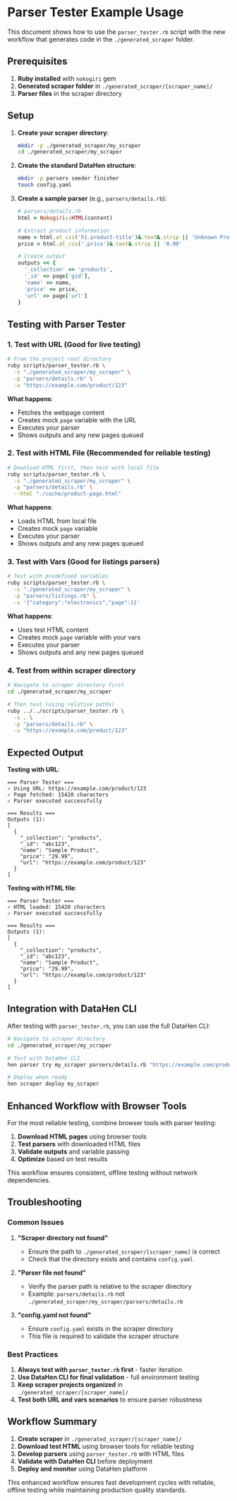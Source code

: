 # Parser Tester Example Usage

This document shows how to use the `parser_tester.rb` script with the new workflow that generates code in the `./generated_scraper` folder.

## Prerequisites

1. **Ruby installed** with `nokogiri` gem
2. **Generated scraper folder** in `./generated_scraper/[scraper_name]/`
3. **Parser files** in the scraper directory

## Setup

1. **Create your scraper directory**:
   ```bash
   mkdir -p ./generated_scraper/my_scraper
   cd ./generated_scraper/my_scraper
   ```

2. **Create the standard DataHen structure**:
   ```bash
   mkdir -p parsers seeder finisher
   touch config.yaml
   ```

3. **Create a sample parser** (e.g., `parsers/details.rb`):
   ```ruby
   # parsers/details.rb
   html = Nokogiri::HTML(content)
   
   # Extract product information
   name = html.at_css('h1.product-title')&.text&.strip || 'Unknown Product'
   price = html.at_css('.price')&.text&.strip || '0.00'
   
   # Create output
   outputs << {
     '_collection' => 'products',
     '_id' => page['gid'],
     'name' => name,
     'price' => price,
     'url' => page['url']
   }
   ```

## Testing with Parser Tester

### 1. Test with URL (Good for live testing)

```bash
# From the project root directory
ruby scripts/parser_tester.rb \
  -s "./generated_scraper/my_scraper" \
  -p "parsers/details.rb" \
  -u "https://example.com/product/123"
```

**What happens**:
- Fetches the webpage content
- Creates mock `page` variable with the URL
- Executes your parser
- Shows outputs and any new pages queued

### 2. Test with HTML File (Recommended for reliable testing)

```bash
# Download HTML first, then test with local file
ruby scripts/parser_tester.rb \
  -s "./generated_scraper/my_scraper" \
  -p "parsers/details.rb" \
  --html "./cache/product-page.html"
```

**What happens**:
- Loads HTML from local file
- Creates mock `page` variable
- Executes your parser
- Shows outputs and any new pages queued

### 3. Test with Vars (Good for listings parsers)

```bash
# Test with predefined variables
ruby scripts/parser_tester.rb \
  -s "./generated_scraper/my_scraper" \
  -p "parsers/listings.rb" \
  -v '{"category":"electronics","page":1}'
```

**What happens**:
- Uses test HTML content
- Creates mock `page` variable with your vars
- Executes your parser
- Shows outputs and any new pages queued

### 4. Test from within scraper directory

```bash
# Navigate to scraper directory first
cd ./generated_scraper/my_scraper

# Then test (using relative paths)
ruby ../../scripts/parser_tester.rb \
  -s . \
  -p "parsers/details.rb" \
  -u "https://example.com/product/123"
```

## Expected Output

**Testing with URL**:
```
=== Parser Tester ===
✓ Using URL: https://example.com/product/123
✓ Page fetched: 15420 characters
✓ Parser executed successfully

=== Results ===
Outputs (1):
[
  {
    "_collection": "products",
    "_id": "abc123",
    "name": "Sample Product",
    "price": "29.99",
    "url": "https://example.com/product/123"
  }
]
```

**Testing with HTML file**:
```
=== Parser Tester ===
✓ HTML loaded: 15420 characters
✓ Parser executed successfully

=== Results ===
Outputs (1):
[
  {
    "_collection": "products",
    "_id": "abc123",
    "name": "Sample Product",
    "price": "29.99",
    "url": "https://example.com/product/123"
  }
]
```

## Integration with DataHen CLI

After testing with `parser_tester.rb`, you can use the full DataHen CLI:

```bash
# Navigate to scraper directory
cd ./generated_scraper/my_scraper

# Test with DataHen CLI
hen parser try my_scraper parsers/details.rb "https://example.com/product/123"

# Deploy when ready
hen scraper deploy my_scraper
```

## Enhanced Workflow with Browser Tools

For the most reliable testing, combine browser tools with parser testing:

1. **Download HTML pages** using browser tools
2. **Test parsers** with downloaded HTML files
3. **Validate outputs** and variable passing
4. **Optimize** based on test results

This workflow ensures consistent, offline testing without network dependencies.

## Troubleshooting

### Common Issues

1. **"Scraper directory not found"**
   - Ensure the path to `./generated_scraper/[scraper_name]` is correct
   - Check that the directory exists and contains `config.yaml`

2. **"Parser file not found"**
   - Verify the parser path is relative to the scraper directory
   - Example: `parsers/details.rb` not `./generated_scraper/my_scraper/parsers/details.rb`

3. **"config.yaml not found"**
   - Ensure `config.yaml` exists in the scraper directory
   - This file is required to validate the scraper structure

### Best Practices

1. **Always test with `parser_tester.rb` first** - faster iteration
2. **Use DataHen CLI for final validation** - full environment testing
3. **Keep scraper projects organized** in `./generated_scraper/[scraper_name]/`
4. **Test both URL and vars scenarios** to ensure parser robustness

## Workflow Summary

1. **Create scraper** in `./generated_scraper/[scraper_name]/`
2. **Download test HTML** using browser tools for reliable testing
3. **Develop parsers** using `parser_tester.rb` with HTML files
4. **Validate with DataHen CLI** before deployment
5. **Deploy and monitor** using DataHen platform

This enhanced workflow ensures fast development cycles with reliable, offline testing while maintaining production quality standards.
